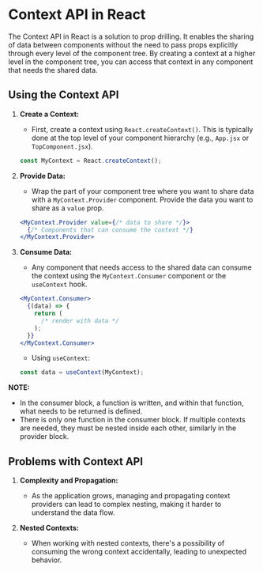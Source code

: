 

# Context API in React

The Context API in React is a solution to prop drilling. It enables the sharing of data between components without the need to pass props explicitly through every level of the component tree. By creating a context at a higher level in the component tree, you can access that context in any component that needs the shared data.

## Using the Context API

1. **Create a Context:**
   - First, create a context using `React.createContext()`. This is typically done at the top level of your component hierarchy (e.g., `App.jsx` or `TopComponent.jsx`).
   ```jsx
   const MyContext = React.createContext();
   ```

2. **Provide Data:**
   - Wrap the part of your component tree where you want to share data with a `MyContext.Provider` component. Provide the data you want to share as a `value` prop.
   ```jsx
   <MyContext.Provider value={/* data to share */}>
     {/* Components that can consume the context */}
   </MyContext.Provider>
   ```

3. **Consume Data:**
   - Any component that needs access to the shared data can consume the context using the `MyContext.Consumer` component or the `useContext` hook.
   ```jsx
   <MyContext.Consumer>
     {(data) => {
       return (
         /* render with data */
       );
     }}
   </MyContext.Consumer>
   ```
   - Using `useContext`:
   ```jsx
   const data = useContext(MyContext);
   ```

**NOTE:**
- In the consumer block, a function is written, and within that function, what needs to be returned is defined.
- There is only one function in the consumer block. If multiple contexts are needed, they must be nested inside each other, similarly in the provider block.

## Problems with Context API

1. **Complexity and Propagation:**
   - As the application grows, managing and propagating context providers can lead to complex nesting, making it harder to understand the data flow.

2. **Nested Contexts:**
   - When working with nested contexts, there's a possibility of consuming the wrong context accidentally, leading to unexpected behavior.
```

